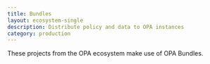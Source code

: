 ```yaml
---
title: Bundles
layout: ecosystem-single
description: Distribute policy and data to OPA instances
category: production
---
```


These projects from the OPA ecosystem make use of OPA Bundles.

